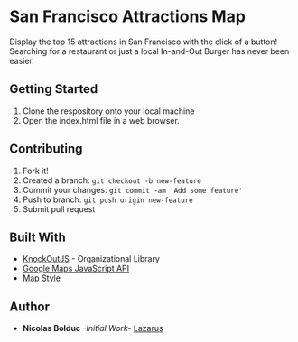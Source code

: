 # San Francisco Attractions Map

Display the top 15 attractions in San Francisco with the click of a button! Searching for a restaurant or just a local In-and-Out Burger has never been easier. 


## Getting Started

1. Clone the respository onto your local machine
2. Open the index.html file in a web browser.

## Contributing

1. Fork it!
2. Created a branch: `git checkout -b new-feature`
3. Commit your changes: `git commit -am 'Add some feature'`
4. Push to branch: `git push origin new-feature`
5. Submit pull request

## Built With

* [KnockOutJS](http://knockoutjs.com/) - Organizational Library
* [Google Maps JavaScript API](https://developers.google.com/maps/documentation/javascript/)
* [Map Style](https://snazzymaps.com/)

## Author

* **Nicolas Bolduc** _-Initial Work-_ [Lazarus](https://github.com/lazarus432)
